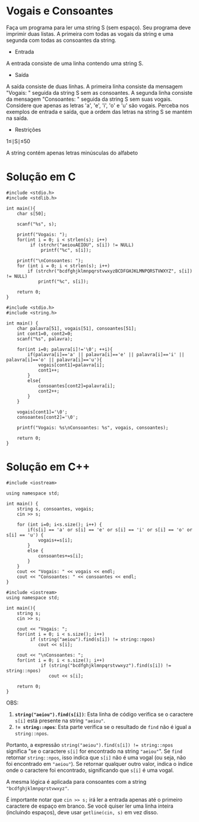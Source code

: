 # Vogais e Consoantes

Faça um programa para ler uma string S (sem espaço). Seu programa deve imprimir duas listas. A primeira com todas as vogais da string e uma segunda com todas as consoantes da string.

- Entrada

A entrada consiste de uma linha contendo uma string S.

- Saída

A saída consiste de duas linhas. A primeira linha consiste da mensagem "Vogais: " seguida da string S sem as consoantes. A segunda linha consiste da mensagem "Consoantes: " seguida da string S sem suas vogais. Considere que apenas as letras 'a', 'e', 'i', 'o' e 'u' são vogais. Perceba nos exemplos de entrada e saída, que a ordem das letras na string S se mantém na saída.

- Restrições

1≤∣S∣≤50

A string contém apenas letras minúsculas do alfabeto

# Solução em C
```
#include <stdio.h>
#include <stdlib.h>

int main(){    	
   	char s[50];
	
	scanf("%s", s);
	
	printf("Vogais: ");
	for(int i = 0; i < strlen(s); i++)
		 if (strchr("aeiouAEIOU", s[i]) != NULL)
			 printf("%c", s[i]);
	
	printf("\nConsoantes: ");
    for (int i = 0; i < strlen(s); i++) 
        if (strchr("bcdfghjklmnpqrstvwxyzBCDFGHJKLMNPQRSTVWXYZ", s[i]) != NULL)
            printf("%c", s[i]);
     
    return 0;
}
```
```
#include <stdio.h>
#include <string.h>

int main() {
    char palavra[51], vogais[51], consoantes[51];
    int cont1=0, cont2=0;
    scanf("%s", palavra);
    
    for(int i=0; palavra[i]!='\0'; ++i){
        if(palavra[i]=='a' || palavra[i]=='e' || palavra[i]=='i' || palavra[i]=='o' || palavra[i]=='u'){
            vogais[cont1]=palavra[i];
            cont1++;
        }
        else{
            consoantes[cont2]=palavra[i];
            cont2++;
        }
    }
    
    vogais[cont1]='\0';
    consoantes[cont2]='\0';

    printf("Vogais: %s\nConsoantes: %s", vogais, consoantes);
    
    return 0;
}
```
# Solução em C++
```
#include <iostream>

using namespace std;

int main() {
	string s, consoantes, vogais;
	cin >> s;
	
	for (int i=0; i<s.size(); i++) {
		if(s[i] == 'a' or s[i] == 'e' or s[i] == 'i' or s[i] == 'o' or s[i] == 'u') {
			vogais+=s[i];
		}
		else {
			consoantes+=s[i];
		}
	}
	cout << "Vogais: " << vogais << endl;
	cout << "Consoantes: " << consoantes << endl;
}
```
```
#include <iostream>
using namespace std;

int main(){
    string s;
	cin >> s; 
	
	cout << "Vogais: ";
	for(int i = 0; i < s.size(); i++)
		 if (string("aeiou").find(s[i]) != string::npos)
			cout << s[i];
	
	cout << "\nConsoantes: ";
	for(int i = 0; i < s.size(); i++)
			 if (string("bcdfghjklmnpqrstvwxyz").find(s[i]) != string::npos)
				cout << s[i];

    return 0;
}
```
OBS:

1. **`string("aeiou").find(s[i])`**: Esta linha de código verifica se o caractere `s[i]` está presente na string `"aeiou"`.
2. **`!= string::npos`**: Esta parte verifica se o resultado de `find` não é igual a `string::npos`.

Portanto, a expressão `string("aeiou").find(s[i]) != string::npos` significa "se o caractere `s[i]` for encontrado na string `"aeiou"`". Se `find` retornar `string::npos`, isso indica que `s[i]` não é uma vogal (ou seja, não foi encontrado em `"aeiou"`). Se retornar qualquer outro valor, indica o índice onde o caractere foi encontrado, significando que `s[i]` é uma vogal.

A mesma lógica é aplicada para consoantes com a string `"bcdfghjklmnpqrstvwxyz"`.

É importante notar que `cin >> s;` irá ler a entrada apenas até o primeiro caractere de espaço em branco. Se você quiser ler uma linha inteira (incluindo espaços), deve usar `getline(cin, s)` em vez disso.